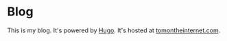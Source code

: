 # Blog

This is my blog. It's powered by [Hugo](https://gohugo.io).
It's hosted at [tomontheinternet.com](https://tomontheinternet.com).
